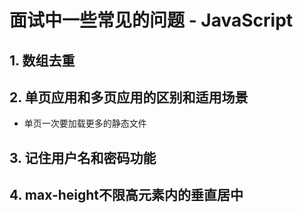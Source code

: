 # 面试中一些常见的问题 - JavaScript

## 1. 数组去重

## 2. 单页应用和多页应用的区别和适用场景

- 单页一次要加载更多的静态文件

## 3. 记住用户名和密码功能

## 4. max-height不限高元素内的垂直居中
